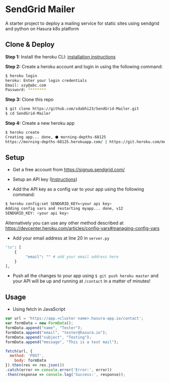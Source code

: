 # SendGrid Mailer

A starter project to deploy a mailing service for static sites using sendgrid and python on Hasura k8s platform

## Clone & Deploy

**Step 1:** Install the heroku CLI: [installation instructions](https://devcenter.heroku.com/articles/heroku-cli#download-and-install)

**Step 2:** Create a heroku account and login in using the following command:
```bash
$ heroku login
heroku: Enter your login credentials
Email: xzy@abc.com
Password: ********
```

**Step 3:** Clone this repo
```bash
$ git clone https://github.com/sdabhi23/SendGrid-Mailer.git
$ cd SendGrid-Mailer
```

**Step 4:** Create a new heroku app
```bash
$ heroku create
Creating app... done, ⬢ morning-depths-68125
https://morning-depths-68125.herokuapp.com/ | https://git.heroku.com/morning-depths-68125.git
```

## Setup

* Get a free account from https://signup.sendgrid.com/

* Setup an API key ([Instructions](https://sendgrid.com/docs/User_Guide/Settings/api_keys.html#-Creating-an-API-key))

* Add the API key as a config var to your app using the following command:
```bash
$ heroku config:set SENDGRID_KEY=<your api key>
Adding config vars and restarting myapp... done, v12
SENDGRID_KEY: <your api key>
```
Alternatively you can use any other method described at https://devcenter.heroku.com/articles/config-vars#managing-config-vars

* Add your email address at line 20 in `server.py`
```python
"to": [
    {
         "email": "" # add your email address here
    }
],
```
* Push all the changes to your app using `$ git push heroku master` and your API will be up and running at `/contact` in a matter of minutes!

## Usage

* Using fetch in JavaScript
```JavaScript
var url = 'https://app.<cluster name>.hasura-app.io/contact';
var formData = new FormData();
formData.append("name", "Tester");
formData.append("email", "tester@hasura.io");
formData.append("subject", "Testing");
formData.append("message", "This is a test mail");

fetch(url, {
  method: 'POST',
    body: formData
}).then(res => res.json())
.catch(error => console.error('Error:', error))
.then(response => console.log('Success:', response));
```